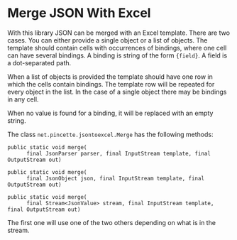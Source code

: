 # Merge JSON With Excel

With this library JSON can be merged with an Excel template. There are two cases. You can either provide a single object or a list of objects. The template should contain cells with occurrences of bindings, where one cell can have several bindings. A binding is string of the form `{field}`. A field is a dot-separated path.

When a list of objects is provided the template should have one row in which the cells contain bindings. The template row will be repeated for every object in the list. In the case of a single object there may be bindings in any cell.

When no value is found for a binding, it will be replaced with an empty string.

The class `net.pincette.jsontoexcel.Merge` has the following methods:

```
public static void merge(
      final JsonParser parser, final InputStream template, final OutputStream out)
```

```
public static void merge(
      final JsonObject json, final InputStream template, final OutputStream out)
```

```
public static void merge(
      final Stream<JsonValue> stream, final InputStream template, final OutputStream out)
```

The first one will use one of the two others depending on what is in the stream.